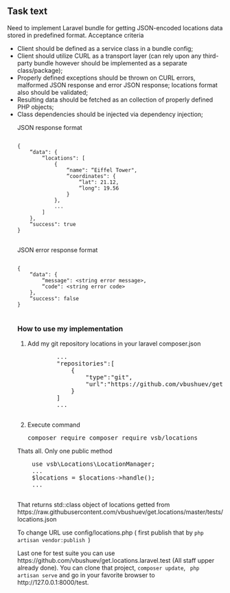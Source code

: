 ## Task text

Need to implement Laravel bundle for getting JSON-encoded locations data stored in
predefined format.
Acceptance criteria
<ul>
<li>Client should be defined as a service class in a bundle config;</li>
<li>Client should utilize CURL as a transport layer (can rely upon any third-party bundle however should be implemented as a separate class/package);</li>
<li>Properly defined exceptions should be thrown on CURL errors, malformed JSON response and error JSON response; locations format also should be validated;</li>
<li>Resulting data should be fetched as an collection of properly defined PHP objects;</li>
<li>Class dependencies should be injected via dependency injection;</li>

<p>
JSON response format
<pre>
<code>
{
    “data": {
        “locations": [
            {
                “name": “Eiffel Tower",
                “coordinates": {
                    “lat": 21.12,
                    “long": 19.56
                }
            },
            ...
        ]
    },
    “success": true
}
</code>
</pre>
</p>
<p>
JSON error response format
<pre>
<code>
{
    “data": {
        “message": &lt;string error message&gt;,
        “code": &lt;string error code&gt;
    },
    “success": false
}
</code>
</pre>
</p>

<h3>How to use my implementation</h3>
<ol>
    <li>
        Add my git repository locations in your laravel composer.json
        <pre>
        ...
        "repositories":[
            {
                "type":"git",
                "url":"https://github.com/vbushuev/get.locations"
            }
        ]
        ...
        </pre>
    </li>
    <li> Execute command <pre>composer require composer require vsb/locations</pre></li>
</ol>
<p>
    Thats all.
    Only one public method
    <pre>
    use vsb\Locations\LocationManager;
    ...
    $locations = $locations->handle();
    ...
    </pre>
    That returns std::class object of locations getted from https://raw.githubusercontent.com/vbushuev/get.locations/master/tests/locations.json
</p>
<p>
    To change URL use config/locations.php ( first publish that by <code>php artisan vendor:publish </code>)
</p>
<p>
    Last one for test suite you can use https://github.com/vbushuev/get.locations.laravel.test (All staff upper already done). You can clone that project, <code>composer update</code>, <code> php artisan serve</code>  and go in your favorite browser to http://127.0.0.1:8000/test.
</p>
